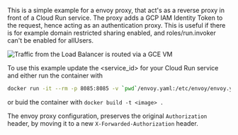 
This is a simple example for a envoy proxy, that act's as a reverse proxy in front of a Cloud Run service. The proxy adds a GCP IAM Identity Token to the request, hence acting as an authentication proxy. This is useful if there is for example domain restricted sharing enabled, and roles/run.invoker can't be enabled for allUsers.

![Traffic from the Load Balancer is routed via a GCE VM](docs/architecture.png "The architecture")

To use this example update the <service_id> for your Cloud Run service and either run the container with
```sh
docker run -it --rm -p 8085:8085 -v `pwd`/envoy.yaml:/etc/envoy/envoy.yaml envoyproxy/envoy-dev:latest
```
or buid the container with `docker build -t <image> .`

The envoy proxy configuration, preserves the original `Authorization` header, by moving it to a new `X-Forwarded-Authorization` header.